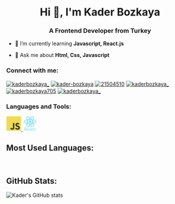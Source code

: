 <h1 align="center">Hi 👋, I'm Kader Bozkaya</h1>
<h3 align="center">A Frontend Developer from Turkey</h3>

- 🌱 I’m currently learning **Javascript, React.js**

- 💬 Ask me about **Html, Css, Javascript**

<h3 align="left">Connect with me:</h3>
<p align="left">
<a href="https://twitter.com/kaderbozkaya_" target="blank"><img align="center" src="https://raw.githubusercontent.com/rahuldkjain/github-profile-readme-generator/master/src/images/icons/Social/twitter.svg" alt="kaderbozkaya_" height="30" width="40" /></a>
<a href="https://linkedin.com/in/kader-bozkaya" target="blank"><img align="center" src="https://raw.githubusercontent.com/rahuldkjain/github-profile-readme-generator/master/src/images/icons/Social/linked-in-alt.svg" alt="kader-bozkaya" height="30" width="40" /></a>
<a href="https://stackoverflow.com/users/21504510" target="blank"><img align="center" src="https://raw.githubusercontent.com/rahuldkjain/github-profile-readme-generator/master/src/images/icons/Social/stack-overflow.svg" alt="21504510" height="30" width="40" /></a>
<a href="https://instagram.com/kaderbozkaya_" target="blank"><img align="center" src="https://raw.githubusercontent.com/rahuldkjain/github-profile-readme-generator/master/src/images/icons/Social/instagram.svg" alt="kaderbozkaya_" height="30" width="40" /></a>
<a href="https://www.hackerrank.com/kaderbozkaya705" target="blank"><img align="center" src="https://raw.githubusercontent.com/rahuldkjain/github-profile-readme-generator/master/src/images/icons/Social/hackerrank.svg" alt="kaderbozkaya705" height="30" width="40" /></a>
<a href="https://www.leetcode.com/kaderbozkaya_" target="blank"><img align="center" src="https://raw.githubusercontent.com/rahuldkjain/github-profile-readme-generator/master/src/images/icons/Social/leet-code.svg" alt="kaderbozkaya_" height="30" width="40" /></a>
</p>

<h3 align="left">Languages and Tools:</h3>
<p align="left"> <a href="https://developer.mozilla.org/en-US/docs/Web/JavaScript" target="_blank" rel="noreferrer"> <img src="https://raw.githubusercontent.com/devicons/devicon/master/icons/javascript/javascript-original.svg" alt="javascript" width="40" height="40"/> </a> <a href="https://reactjs.org/" target="_blank" rel="noreferrer"> <img src="https://raw.githubusercontent.com/devicons/devicon/master/icons/react/react-original-wordmark.svg" alt="react" width="40" height="40"/> </a> </p>



<h2 align="left"> Most Used Languages: </h2>

 <img height="180em" align="center" src="https://github-readme-stats.vercel.app/api/top-langs?username=kaderbozkaya&show_icons=true&locale=en&layout=compact&langs_count=8&theme=synthwave" alt=""/>


<h2 align="left"> GitHub Stats: </h2>

![Kader's GitHub stats](https://github-readme-stats.vercel.app/api?username=kaderbozkaya&show_icons=true&theme=synthwave)






